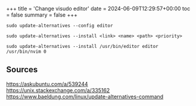 +++
title = 'Change visudo editor'
date = 2024-06-09T12:29:57+00:00
toc = false
summary = false
+++

```shell
sudo update-alternatives --config editor
```

```shell
sudo update-alternatives --install <link> <name> <path> <priority>
```

```shell
sudo update-alternatives --install /usr/bin/editor editor /usr/bin/nvim 0
```

## Sources

<https://askubuntu.com/a/539244>\
<https://unix.stackexchange.com/a/335162>\
<https://www.baeldung.com/linux/update-alternatives-command>
